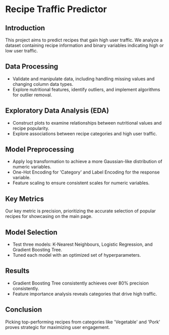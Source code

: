 # Recipe Traffic Predictor

## Introduction
This project aims to predict recipes that gain high user traffic. We analyze a dataset containing recipe information and binary variables indicating high or low user traffic.

## Data Processing
- Validate and manipulate data, including handling missing values and changing column data types.
- Explore nutritional features, identify outliers, and implement algorithms for outlier removal.

## Exploratory Data Analysis (EDA)
- Construct plots to examine relationships between nutritional values and recipe popularity.
- Explore associations between recipe categories and high user traffic.

## Model Preprocessing
- Apply log transformation to achieve a more Gaussian-like distribution of numeric variables.
- One-Hot Encoding for 'Category' and Label Encoding for the response variable.
- Feature scaling to ensure consistent scales for numeric variables.

## Key Metrics
Our key metric is precision, prioritizing the accurate selection of popular recipes for showcasing on the main page.

## Model Selection
- Test three models: K-Nearest Neighbours, Logistic Regression, and Gradient Boosting Tree.
- Tuned each model with an optimized set of hyperparameters. 

## Results
- Gradient Boosting Tree consistently achieves over 80% precision consistently.
- Feature importance analysis reveals categories that drive high traffic.

## Conclusion
Picking top-performing recipes from categories like 'Vegetable' and 'Pork' proves strategic for maximizing user engagement.
